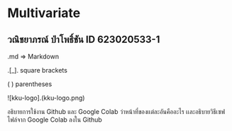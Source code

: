# Multivariate

## วณิชยาภรณ์ ป่าโพธิ์ชัน ID 623020533-1

.md => Markdown

.[_]. square brackets

( ) parentheses

![kku-logo].(kku-logo.png)

อธิบายการใช้งาน Github และ Google Colab ว่าหน้าที่ของเเต่ละอันคืออะไร เเละอธิบายวิธีเซฟไฟล์จาก Google Colab ลงใน Github
